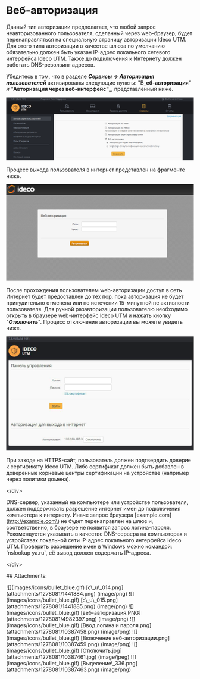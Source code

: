 # Веб-авторизация

Данный тип авторизации предполагает, что любой запрос неавторизованного пользователя, сделанный через web-браузер, будет перенаправляться на специальную страницу авторизации Ideco UTM. Для этого типа авторизации в качестве шлюза по умолчанию обязательно должен быть указан IP-адрес локального сетевого интерфейса Ideco UTM. Также до подключения к Интернету должен работать DNS-резолвинг адресов.

Убедитесь в том, что в разделе _**Сервисы -&gt; Авторизация пользователей**_ активированы следующие пункты: "В_**еб-авторизация**_" и "_**Авторизация через веб-интерфейс"**_, представленный ниже.

![](../.gitbook/assets/10387459.png)

Процесс выхода пользователя в интернет представлен на фрагменте ниже.

![](../.gitbook/assets/10387458.png)

После прохождения пользователем web-авторизации доступ в сеть Интернет будет предоставлен до тех пор, пока авторизация не будет принудительно отменена или по истечении 15-минутной не активности пользователя. Для ручной разавторизации пользователю необходимо открыть в браузере web-интерфейс Ideco UTM и нажать кнопку "_**Отключить**_". Процесс отключения авторизации вы можете увидеть ниже.

![](../.gitbook/assets/10387463.png)

 При заходе на HTTPS-сайт, пользователь должен подтвердить доверие к сертификату Ideco UTM. Либо сертификат должен быть добавлен в доверенные корневые центры сертификации на устройстве \(например через политики домена\).

&lt;/div&gt;

 DNS-сервер, указанный на компьютере или устройстве пользователя, должен поддерживать разрешение интернет имен до подключения компьютера к интернету. Иначе запрос браузера \[example.com\]\(http://example.com\) не будет перенаправлен на шлюз и, соответственно, в браузере не появится запрос логина-пароля. Рекомендуется указывать в качестве DNS-сервера на компьютерах и устройствах локальной сети IP-адрес локального интерфейса Ideco UTM. Проверить разрешение имен в Windows можно командой: \`nslookup ya.ru\`, её вывод должен содержать IP-адреса.

&lt;/div&gt;

 \#\# Attachments:

 !\[\]\(images/icons/bullet\_blue.gif\) \[c\\_u\\_014.png\]\(attachments/1278081/1441884.png\) \(image/png\) !\[\]\(images/icons/bullet\_blue.gif\) \[c\\_u\\_015.png\]\(attachments/1278081/1441885.png\) \(image/png\) !\[\]\(images/icons/bullet\_blue.gif\) \[веб-авторизация.PNG\]\(attachments/1278081/4982397.png\) \(image/png\) !\[\]\(images/icons/bullet\_blue.gif\) \[Ввод логина и пароля.png\]\(attachments/1278081/10387458.png\) \(image/png\) !\[\]\(images/icons/bullet\_blue.gif\) \[Включение веб-авторизации.png\]\(attachments/1278081/10387459.png\) \(image/png\) !\[\]\(images/icons/bullet\_blue.gif\) \[Отключить.jpg\]\(attachments/1278081/10387461.jpg\) \(image/jpeg\) !\[\]\(images/icons/bullet\_blue.gif\) \[Выделение\\_336.png\]\(attachments/1278081/10387463.png\) \(image/png\)

